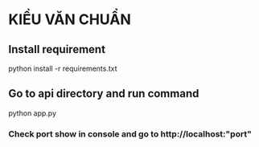 # KIỀU VĂN CHUẨN
## Install requirement 
python install -r requirements.txt 
## Go to api directory and run command 
python app.py 
### Check port show in console and go to http://localhost:"port" 
